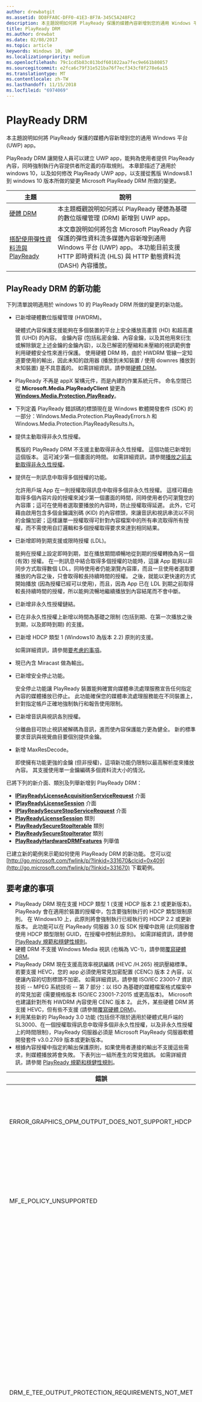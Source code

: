 ```yaml
---
author: drewbatgit
ms.assetid: DD8FFA8C-DFF0-41E3-8F7A-345C5A248FC2
description: 本主題說明如何將 PlayReady 保護的媒體內容新增到您的通用 Windows 平台 (UWP) app。
title: PlayReady DRM
ms.author: drewbat
ms.date: 02/08/2017
ms.topic: article
keywords: Windows 10, UWP
ms.localizationpriority: medium
ms.openlocfilehash: 79c1cd5b83c013bdf601022aa7fec9e661b80857
ms.sourcegitcommit: e2fca6c79f31e521ba76f7ecf343cf8f278e6a15
ms.translationtype: MT
ms.contentlocale: zh-TW
ms.lasthandoff: 11/15/2018
ms.locfileid: "6974069"
---
```

# <a name="playready-drm"></a>PlayReady DRM



本主題說明如何將 PlayReady 保護的媒體內容新增到您的通用 Windows 平台 (UWP) app。

PlayReady DRM 讓開發人員可以建立 UWP app，能夠為使用者提供 PlayReady 內容，同時強制執行內容提供者所定義的存取規則。 本章節描述了適用於 windows 10，以及如何修改 PlayReady UWP app，以支援從舊版 Windows8.1 到 windows 10 版本所做的變更 Microsoft PlayReady DRM 所做的變更。
 
| 主題                                                                     | 說明                                                                                                                                                                                                                                                                             |
|---------------------------------------------------------------------------|-----------------------------------------------------------------------------------------------------------------------------------------------------------------------------------------------------------------------------------------------------------------------------------------|
| [硬體 DRM](hardware-drm.md)                                           | 本主題概觀說明如何將以 PlayReady 硬體為基礎的數位版權管理 (DRM) 新增到 UWP app。                                                                                                                                                                 |
| [搭配使用彈性資料流與 PlayReady](adaptive-streaming-with-playready.md) | 本文章說明如何將包含 Microsoft PlayReady 內容保護的彈性資料流多媒體內容新增到通用 Windows 平台 (UWP) app。 本功能目前支援 HTTP 即時資料流 (HLS) 與 HTTP 動態資料流 (DASH) 內容播放。 |

## <a name="whats-new-in-playready-drm"></a>PlayReady DRM 的新功能

下列清單說明適用於 windows 10 的 PlayReady DRM 所做的變更的新功能。

-   已新增硬體數位版權管理 (HWDRM)。

    硬體式內容保護支援能夠在多個裝置的平台上安全播放高畫質 (HD) 和超高畫質 (UHD) 的內容。 金鑰內容 (包括私密金鑰、內容金鑰，以及其他用來衍生或解除鎖定上述金鑰的金鑰內容)，以及已解密的壓縮和未壓縮的視訊範例會利用硬體安全性來進行保護。 使用硬體 DRM 時，由於 HWDRM 管線一定知道要使用的輸出，因此未知的啟用器 (播放到未知裝置 / 使用 downres 播放到未知裝置) 是不具意義的。 如需詳細資訊，請參閱[硬體 DRM](hardware-drm.md)。

-   PlayReady 不再是 appX 架構元件，而是內建的作業系統元件。 命名空間已從 **Microsoft.Media.PlayReadyClient** 變更為 [**Windows.Media.Protection.PlayReady**](https://msdn.microsoft.com/library/windows/apps/dn986454)。
-   下列定義 PlayReady 錯誤碼的標頭現在是 Windows 軟體開發套件 (SDK) 的一部分：Windows.Media.Protection.PlayReadyErrors.h 和 Windows.Media.Protection.PlayReadyResults.h。
-   提供主動取得非永久性授權。

    舊版的 PlayReady DRM 不支援主動取得非永久性授權。 這個功能已新增到這個版本。 這可減少第一個畫面的時間。 如需詳細資訊，請參閱[播放之前主動取得非永久性授權](#proactively-acquire-a-non-persistent-license-before-playback)。

-   提供在一則訊息中取得多個授權的功能。

    允許用戶端 App 在一則授權取得訊息中取得多個非永久性授權。 這樣可藉由取得多個內容片段的授權來減少第一個畫面的時間，同時使用者仍可瀏覽您的內容庫；這可在使用者選取要播放的內容時，防止授權取得延遲。 此外，它可藉由啟用包含多個金鑰識別碼 (KID) 的內容標頭，來讓音訊和視訊串流以不同的金鑰加密；這樣讓單一授權取得可針對內容檔案中的所有串流取得所有授權，而不需使用自訂邏輯和多個授權取得要求來達到相同結果。

-   已新增即時到期支援或限時授權 (LDL)。

    能夠在授權上設定即時到期，並在播放期間順暢地從到期的授權轉換為另一個 (有效) 授權。 在一則訊息中結合取得多個授權的功能時，這讓 App 能夠以非同步方式取得數個 LDL，同時使用者仍能瀏覽內容庫，而且一旦使用者選取要播放的內容之後，只會取得較長持續時間的授權。 之後，就能以更快速的方式開始播放 (因為授權已經可以使用)，而且，因為 App 已在 LDL 到期之前取得較長持續時間的授權，所以能夠流暢地繼續播放到內容結尾而不會中斷。

-   已新增非永久性授權鏈結。
-   已在非永久性授權上新增以時間為基礎之限制 (包括到期、在第一次播放之後到期，以及即時到期) 的支援。
-   已新增 HDCP 類型 1 (Windows10 為版本 2.2) 原則的支援。

    如需詳細資訊，請參閱[要考慮的事項](#things-to-consider)。

-   現已內含 Miracast 做為輸出。
-   已新增安全停止功能。

    安全停止功能讓 PlayReady 裝置能夠確實向媒體串流處理服務宣告任何指定內容的媒體播放已停止。 此功能確保您的媒體串流處理服務能在不同裝置上，針對指定帳戶正確地強制執行和報告使用限制。

-   已新增音訊與視訊各別授權。

    分離曲目可防止視訊被解碼為音訊，進而使內容保護能力更為健全。 新的標準要求音訊與視覺曲目要個別提供金鑰。

-   新增 MaxResDecode。

    即使擁有功能更強的金鑰 (但非授權)，這項新功能仍限制以最高解析度來播放內容。 其支援使用單一金鑰編碼多個資料流大小的情況。

已將下列的新介面、類別及列舉新增到 PlayReady DRM：

-   [**IPlayReadyLicenseAcquisitionServiceRequest**](https://msdn.microsoft.com/library/windows/apps/dn986077) 介面
-   [**IPlayReadyLicenseSession**](https://msdn.microsoft.com/library/windows/apps/dn986080) 介面
-   [**IPlayReadySecureStopServiceRequest**](https://msdn.microsoft.com/library/windows/apps/dn986090) 介面
-   [**PlayReadyLicenseSession**](https://msdn.microsoft.com/library/windows/apps/dn986309) 類別
-   [**PlayReadySecureStopIterable**](https://msdn.microsoft.com/library/windows/apps/dn986371) 類別
-   [**PlayReadySecureStopIterator**](https://msdn.microsoft.com/library/windows/apps/dn986375) 類別
-   [**PlayReadyHardwareDRMFeatures**](https://msdn.microsoft.com/library/windows/apps/dn986265) 列舉值

已建立新的範例來示範如何使用 PlayReady DRM 的新功能。 您可以從 [http://go.microsoft.com/fwlink/p/?linkid=331670&clcid=0x409](http://go.microsoft.com/fwlink/p/?linkid=331670) 下載範例。

## <a name="things-to-consider"></a>要考慮的事項

-   PlayReady DRM 現在支援 HDCP 類型 1 (支援 HDCP 版本 2.1 或更新版本)。 PlayReady 會在適用於裝置的授權中，包含要強制執行的 HDCP 類型限制原則。 在 Windows10 上，此原則將會強制執行已經執行的 HDCP 2.2 或更新版本。 此功能可以在 PlayReady 伺服器 3.0 版 SDK 授權中啟用 (此伺服器會使用 HDCP 類型限制 GUID，在授權中控制此原則)。 如需詳細資訊，請參閱 [PlayReady 規範和穩健性規則](http://www.microsoft.com/playready/licensing/compliance/)。
-   硬體 DRM 不支援 Windows Media 視訊 (也稱為 VC-1)，請參閱[覆寫硬體 DRM](hardware-drm.md#override-hardware-drm)。
-   PlayReady DRM 現在支援高效率視訊編碼 (HEVC /H.265) 視訊壓縮標準。 若要支援 HEVC，您的 app 必須使用常見加密配置 (CENC) 版本 2 內容，以便讓內容的切割標頭不加密。 如需詳細資訊，請參閱 ISO/IEC 23001-7 資訊技術 -- MPEG 系統技術 -- 第 7 部分：以 ISO 為基礎的媒體檔案格式檔案中的常見加密 (需要規格版本 ISO/IEC 23001-7:2015 或更高版本)。 Microsoft 也建議針對所有 HWDRM 內容使用 CENC 版本 2。 此外，某些硬體 DRM 將支援 HEVC，但有些不支援 (請參閱[覆寫硬體 DRM](hardware-drm.md#override-hardware-drm))。
-   利用某些新的 PlayReady 3.0 功能 (包括但不限於適用於硬體式用戶端的 SL3000、在一個授權取得訊息中取得多個非永久性授權，以及非永久性授權上的時間限制)，PlayReady 伺服器必須是 Microsoft PlayReady 伺服器軟體開發套件 v3.0.2769 版本或更新版本。
-   根據內容授權中指定的輸出保護原則，如果使用者連接的輸出不支援這些需求，則媒體播放將會失敗。 下表列出一組所產生的常見錯誤。 如需詳細資訊，請參閱 [PlayReady 規範和穩健性規則](http://www.microsoft.com/playready/licensing/compliance/)。

| 錯誤                                                   | 值      | 說明                                                                                                                                                                                                                                                                                                                                                                                                                                                                                                 |
|---------------------------------------------------------|------------|-------------------------------------------------------------------------------------------------------------------------------------------------------------------------------------------------------------------------------------------------------------------------------------------------------------------------------------------------------------------------------------------------------------------------------------------------------------------------------------------------------------|
| ERROR\_GRAPHICS\_OPM\_OUTPUT\_DOES\_NOT\_SUPPORT\_HDCP  | 0xC0262513 | 授權的輸出保護原則要求監視器採用 HDCP，但卻無法採用 HDCP。                                                                                                                                                                                                                                                                                                                                                                                              |
| MF\_E\_POLICY\_UNSUPPORTED                              | 0xC00D7159 | 授權的輸出保護原則要求監視器採用 HDCP 類型 1，但卻無法採用 HDCP 類型 1。                                                                                                                                                                                                                                                                                                                                                                                |
| DRM\_E\_TEE\_OUTPUT\_PROTECTION\_REQUIREMENTS\_NOT\_MET | 0x8004CD22 | 只有在硬體 DRM 下執行時，才會發生這個錯誤碼。 授權的輸出保護原則要求監視器採用 HDCP 或降低內容的有效解析度，但卻無法採用 HDCP 且無法降低內容的有效解析度，因為硬體 DRM 不支援降低內容的解析度。 在軟體 DRM 下，可播放該內容。 請參閱[使用硬體 DRM 的考量](hardware-drm.md#considerations-for-using-hardware-drm)。 |
| ERROR\_GRAPHICS\_OPM\_NOT\_SUPPORTED                    | 0xc0262500 | 圖形驅動程式不支援輸出保護。 例如，監視器是透過 VGA 所連接，或者未安裝適用於數位輸出的適當圖形驅動程式。 在後者的情況下，所安裝的一般驅動程式是 Microsoft 基本顯示卡，而安裝適當的圖形驅動程式就能解決問題。                                                                                                                                                  |

## <a name="output-protection"></a>輸出保護

下一節會說明在 PlayReady 授權中使用適用於 Windows10 的 PlayReady DRM 搭配輸出保護原則時，所產生的行為。

PlayReady DRM 支援 **Microsoft PlayReady 可延伸媒體權利規格**中包含的輸出保護層級。 您可在 PlayReady 授權產品的隨附文件套件中，找到這份文件。

> [!NOTE]
> 授權伺服器可設定的輸出保護層級允許值，受到 [PlayReady 相容性規則](https://www.microsoft.com/playready/licensing/compliance/)所規範。

PlayReady DRM 僅允許在 PlayReady 相容性規則中指定的輸出連接器上，播放具輸出保護原則的內容。 如需有關 PlayReady 相容性規則指定連接器詞彙的詳細資訊，請參閱[適用於 PlayReady 相容性與穩健性規則的定義詞彙](https://www.microsoft.com/playready/licensing/compliance/)。

本節著重探討適用於 Windows10 之 PlayReady DRM，以及適用於 Windows10 之 PlayReady 硬體 DRM 的輸出保護案例，亦適用於部分 Windows 用戶端。 使用 PlayReady HWDRM 時，會在 Windows TEE 實作過程中強制執行所有輸出保護 (請參閱[硬體 DRM](hardware-drm.md))。 因此，與使用 PlayReady SWDRM (軟體 DRM) 時的部分行為會略有差異：

* 適用於未壓縮數位視訊 270 的輸出保護層級 (OPL) 支援：適用於 Windows10 的 PlayReady HWDRM 不支援向下解析度，且會強制執行 HDCP (高頻寬數位內容保護)。 建議適用於 HWDRM 的高畫質內容應具備超過 270 的 OPL (雖然並非必要)。 此外，您應該在授權 (HDCP 版本 2.2 或更新版本) 中設定 HDCP 類型限制。
* 不同於 SWDRM，HWDRM 會根據功能最少的監視器，在所有監視器上強制執行輸出保護。 例如，如果使用者連接了兩台監視器，其中一台監視器支援 HDCP，而另一台不支援，則如果授權要求 HDCP (即使只在支援 HDCP 監視器上呈現內容)，皆將無法播放。 在 SWDRM 中，只要內容僅在支援 HDCP 的監視器上顯示，就能播放內容。
* 除非內容金鑰和授權符合下列條件，否則不保證 HWDRM 可供用戶端使用且安全：
    * 用於視訊內容金鑰的授權，其最低安全性層級必須為 3000。
    * 音訊必須以有別於視訊的內容金鑰加密，且適用於音訊的授權其最低安全性層級必須為 2000。 否則音訊可能不會進行加密處理。
* 所有 SWDRM 案例，皆要求適用於音訊和/或視訊內容金鑰的 PlayReady 授權最低安全性等級應不超過 2000。

### <a name="output-protection-levels"></a>輸出保護層級

下表概述 PlayReady 授權中各個 OPL 間的對應，以及適用於 Windows10 的 PlayReady DRM 如何強制執行這些對應。

#### <a name="video"></a>視訊

<table>
    <tr>
        <th rowspan="2">OPL</th>
        <th>壓縮的數位視訊</th>
        <th colspan="2">未壓縮的數位視訊</th>
        <th>類比電視</th>
    </tr>
    <tr>
        <th>任何值</th>
        <th colspan="2">HDMI、DVI、DisplayPort、MHL</th>
        <th>元件、複合式</th>
    </tr>
    <tr>
        <th>100</th>
        <td rowspan="6">無\*</td>
        <td colspan="2">傳遞內容</td>
        <td>傳遞內容</td>
    </tr>
    <tr>
        <th>150</th>
        <td colspan="2" rowspan="2">無\*</td>
        <td>使用 CGMS-A CopyNever 或無法使用 CGMS-A 時傳遞內容</td>
    </tr>
    <tr>
        <th>200</th>
        <td>使用 CGMS-A CopyNever 時傳遞內容</td>
    </tr>
    <tr>
        <th>250</th>
        <td colspan="2">嘗試使用 HDCP，但無論結果如何皆傳遞內容</td>
        <td rowspan="5">無\*</td>
    </tr>
    <tr>
        <th>270</th>
        <td><b>SWDRM</b>：嘗試使用 HDCP。 若 HDCP 無法使用，則電腦會將每個畫面的有效解析度限制為 520,000 像素，並傳遞內容</td>
        <td><b>HWDRM</b>：使用 HDCP 傳遞內容。 若 HDCP 無法使用，則會將傳送到 HDMI/DVI 連接埠的播放封鎖</td>
    </tr>
    <tr>
        <th>300</th>
        <td colspan="2">
            <p>
                **「未」定義 HDCP 類型限制時：** 會使用 HDCP 來傳遞內容。 若 HDCP 無法使用，則會將傳送到 HDMI/DVI 連接埠的播放封鎖。
            </p>
            <p>
                **「已」定義 HDCP 類型限制時：** 會使用 HDCP 2.2 來傳遞內容並將內容串流類型設定為 1。 若 HDCP 無法使用或是內容串流類型無法設定為 1，則會將傳送到 HDMI/DVI 連接埠的播放封鎖。
            </p>
        </td>
    </tr>
    <tr>
        <th>400</th>
        <td rowspan="2">Windows 10 絕對不會將壓縮的數位視訊內容傳遞至輸出，無論後續 OPL 值為何皆然。 如需有關壓縮的數位視訊內容詳細資訊，請參閱<a href="https://www.microsoft.com/playready/licensing/compliance/">適用於 PlayReady 產品的相容性規則</a>。</td>
        <td colspan="2" rowspan="2">無\*</td>
    </tr>
    <tr>
        <th>500</th>
    </tr>
</table>
<br/>

\* 並非所有輸出保護層級的值都可由授權伺服器設定。 如需詳細資訊，請參閱 [PlayReady 相容性規則](https://www.microsoft.com/playready/licensing/compliance/)。

#### <a name="audio"></a>音訊

<table>
    <tr>
        <th rowspan="2">OPL</th>
        <th>壓縮的數位音訊</th>
        <th>未壓縮的數位音訊</th>
        <th>類比或 USB 音訊</th>
    </tr>
    <tr>
        <th>HDMI、DisplayPort、MHL</th>
        <th>HDMI、DisplayPort、MHL</th>
        <th>任何值</th>
    </tr>
    <tr>
        <th>100</th>
        <td rowspan="3">傳遞內容</td>
        <td>傳遞內容</td>
        <td rowspan="5">傳遞內容</td>
    </tr>
    <tr>
        <th>150</th>
        <td rowspan="4">「不」傳遞內容</td>
    </tr>
    <tr>
        <th>200</th>
    </tr>
    <tr>
        <th>250</th>
        <td>若在 HDMI、DisplayPort 或 MHL 上使用 HDCP，或是使用 SCMS 並設為 CopyNever，即會傳遞內容</td>
    </tr>
    <tr>
        <th>300</th>
        <td>若在 HDMI、DisplayPort 或 MHL 上使用 HDCP，即會傳遞內容</td>
    </tr>
</table>
<br/>

### <a name="miracast"></a>Miracast

PlayReady DRM 可讓您在使用 HDCP 2.0 或更新版本時，立即透過 Miracast 輸出播放內容。 不過在 Windows10 上，Miracast 會視為*數位*輸出。 如需關於 Miracast 案例的詳細資訊，請參閱 [PlayReady 相容性規則](https://www.microsoft.com/playready/licensing/compliance/)。 下表概述 PlayReady 授權中各個 OPL 間的對應，以及 PlayReady DRM 如何在 Miracast 輸出上強制執行這些對應。

<table>
    <tr>
        <th>OPL</th>
        <th>壓縮的數位音訊</th>
        <th>未壓縮的數位音訊</th>
        <th>壓縮的數位視訊</th>
        <th>未壓縮的數位視訊</th>
    </tr>
    <tr>
        <th>100</th>
        <td rowspan="4">使用 HDCP 2.0 或更新版本時傳遞內容。 若無法使用，則「不會」傳遞內容</td>
        <td>使用 HDCP 2.0 或更新版本時傳遞內容。 若無法使用，則「不會」傳遞內容</td>
        <td rowspan="6">無\*</td>
        <td>使用 HDCP 2.0 或更新版本時傳遞內容。 若無法使用，則「不會」傳遞內容</td>
    </tr>
    <tr>
        <th>150</th>
        <td rowspan="3">「不」傳遞內容</td>
        <td rowspan="2">無\*</td>
    </tr>
    <tr>
        <th>200</th>
    </tr>
    <tr>
        <th>250</th>
        <td rowspan="2">使用 HDCP 2.0 或更新版本時傳遞內容。 若無法使用，則「不會」傳遞內容</td>
    </tr>
    <tr>
        <th>270</th>
        <td colspan="2">無\*</td>
    </tr>
    <tr>
        <th>300</th>
        <td>使用 HDCP 2.0 或更新版本時傳遞內容。 若無法使用，則「不會」傳遞內容</td>
        <td>「不」傳遞內容</td>
        <td>
            <p>
                **「未」定義 HDCP 類型限制時：** 會在使用 HDCP 2.0 或更新版本時傳遞內容。 若無法使用，則「不會」傳遞內容。
            </p>
            <p>
                **「已」定義 HDCP 類型限制時：** 會使用 HDCP 2.2 來傳遞內容並將內容串流類型設定為 1。 若 HDCP 無法使用或是內容串流類型無法設定為 1，則「不會」傳遞內容。
            </p>        
        </td>
    </tr>
    <tr>
        <th>400</th>
        <td rowspan="2" colspan="2">無\*</td>
        <td rowspan="2">Windows 10 絕對不會將壓縮的數位視訊內容傳遞至輸出，無論後續 OPL 值為何皆然。 如需有關壓縮的數位視訊內容詳細資訊，請參閱<a href="https://www.microsoft.com/playready/licensing/compliance/">適用於 PlayReady 產品的相容性規則</a>。</td>
        <td rowspan="2">無\*</td>
    </tr>
    <tr>
        <th>500</th>
    </tr>
</table>
<br/>

\* 並非所有輸出保護層級的值都可由授權伺服器設定。 如需詳細資訊，請參閱 [PlayReady 相容性規則](https://www.microsoft.com/playready/licensing/compliance/)。

### <a name="additional-explicit-output-restrictions"></a>其他的明確輸出限制

下表說明適用於 Windows 10 的 PlayReady DRM，如何實作明確的數位視訊輸出保護限制。

<table>
    <tr>
        <th>案例</th>
        <th>GUID</th>
        <th>如果...</th>
        <th>則...</th>
    </tr>
    <tr>
        <th>最大有效解析度解碼大小</th>
        <td>9645E831-E01D-4FFF-8342-0A720E3E028F</td>
        <td>連接的輸出為：數位視訊輸出、Miracast、HDMI、DVI 等等。</td>
        <td>
            <p>
                採用下列限制時傳遞內容︰  
            </p>
            <ul>
                <li>(a) 畫面寬度必須小於或等於最大像素畫面寬度，且畫面高度小於或等於最大像素畫面高度，或</li>
                <li>(b) 畫面高度必須小於或等於最大像素畫面寬度，且畫面寬度小於或等於最大像素畫面高度</li>
            </ul>                   
        </td>
    </tr>
    <tr>
        <th>HDCP 類型限制</th>
        <td>ABB2C6F1-E663-4625-A945-972D17B231E7</td>
        <td>連接的輸出為：數位視訊輸出、Miracast、HDMI、DVI 等等。</td>
        <td>使用 HDCP 2.2 傳遞內容並將內容串流類型設為 1。 若 HDCP 2.2 無法使用或是內容串流類型無法設定為 1，則「不會」傳遞內容。 此外，也必須指定一個值大於或等於 271 的未壓縮數位視訊輸出保護層級</td>
    </tr>
</table>
<br/>

下表說明適用於 Windows10 的 PlayReady DRM 如何實作明確的類比視訊輸出保護限制。

<table>
    <tr>
        <th>案例</th>
        <th>GUID</th>
        <th>如果...</th>
        <th colspan="2">則...</th>
    </tr>
    <tr>
        <th>類比電腦監視器</th>
        <td>D783A191-E083-4BAF-B2DA-E69F910B3772</td>
        <td>連接的輸出為：VGA、DVI &ndash;類比等等。</td>
        <td><b>SWDRM：</b>電腦會將每個畫面的有效解析度限制為 520,000 像素，並傳遞內容</td>
        <td><b>HWDRM：</b>「不」傳遞內容</td>
    </tr>
    <tr>
        <th>類比色差</th>
        <td>811C5110-46C8-4C6E-8163-C0482A15D47E</td>
        <td>連接的輸出為：色差</td>
        <td><b>SWDRM：</b>電腦會將每個畫面的有效解析度限制為 520,000 像素，並傳遞內容</td>
        <td><b>HWDRM：</b>「不」傳遞內容</td>
    </tr>
    <tr>
        <th rowspan="2">類比電視輸出</th>
        <td>2098DE8D-7DDD-4BAB-96C6-32EBB6FABEA3</td>
        <td>類比電視 OPL 小於 151</td>
        <td colspan="2">必須使用 CGMS-A</td>
    </tr>
    <tr>
        <td>225CD36F-F132-49EF-BA8C-C91EA28E4369</td>
        <td>類比電視 OPL 小於 101，且授權不包含 2098DE8D-7DDD-4BAB-96C6-32EBB6FABEA3</td>
        <td colspan="2">必須嘗試使用 CGMS-A，但無論結果如何皆可播放內容</td>
    </tr>
    <tr>
        <th>自動增益控制項和色條</th>
        <td>C3FD11C6-F8B7-4D20-B008-1DB17D61F2DA</td>
        <td>傳遞內容的解析度小於或等於 520,000 像素，以類比電視輸出</td>
        <td colspan="2">解析度小於 520,000 像素時針對色差視訊和 PAL 模式設為「僅 AGC」，並在解析度小於 520,000 像素時針對 NTSC 設定「AGC」和色條資訊，根據表格 3.5.7.3 而定 (位於「相容性規則」中)。</td>
    </tr>
    <tr>
        <th>僅數位輸出</th>
        <td>760AE755-682A-41E0-B1B3-DCDF836A7306</td>
        <td>連接的輸出為類比</td>
        <td colspan="2">不傳遞內容</td>
    </tr>
</table>
<br/>

> [!NOTE]
> 播放時若使用諸如「Mini DisplayPort 轉 VGA」等轉接卡硬體鎖，則 Windows 10 會將輸出視為數位視訊輸出，而無法強制執行類比視訊原則。

下表說明可在其他情況下啟用播放之適用於 Windows 10 的 PlayReady DRM 實作。

<table>
    <tr>
        <th>案例</th>
        <th>GUID</th>
        <th>如果...</th>
        <th colspan="2">則...</th>
    </tr>
    <tr>
        <th>未知輸出</th>
        <td>786627D8-C2A6-44BE-8F88-08AE255B01A7</td>
        <td>若無法適度判斷輸出，或是無法使用圖形驅動程式建立 OPM</td>
        <td><b>SWDRM：</b>傳遞內容</td>
        <td><b>HWDRM：</b>「不」傳遞內容</td>
    </tr>
    <tr>
        <th>具限制的不明輸出</th>
        <td>B621D91F-EDCC-4035-8D4B-DC71760D43E9</td>
        <td>若無法適度判斷輸出，或是無法使用圖形驅動程式建立 OPM</td>
        <td><b>SWDRM：</b>電腦會將每個畫面的有效解析度限制為 520,000 像素，並傳遞內容</td>
        <td><b>HWDRM：</b>「不」傳遞內容</td>
    </tr>
</table>
<br/>

## <a name="prerequisites"></a>先決條件

開始建立 PlayReady 保護的 UWP app 之前，需要在系統上安裝下列軟體：

-   Windows 10。
-   如果您正在針對 PlayReady DRM 編譯任何範例適用於 UWP app，您必須使用 Microsoft Visual Studio2015 或更新版本來編譯範例。 您仍然可以使用 Microsoft Visual Studio2013 來編譯任何來自適用於 Windows8.1 市集應用程式的 PlayReady DRM 的範例。

<!--This is no longer available-->
<!--If you are planning to play back MPEG-2/H.262 content on your app, you must also download and install [Windows 8.1 Media Center Pack](http://go.microsoft.com/fwlink/p/?LinkId=626876).-->

## <a name="playready-uwp-app-migration-guide"></a>PlayReady UWP app 移轉指南

本節包含如何將您現有的 PlayReady Windows 8.x 市集 app 移轉至 windows 10 的相關資訊。

Windows 10 上的 PlayReady UWP app 的命名空間已變更為[**Windows.Media.Protection.PlayReady**](https://msdn.microsoft.com/library/windows/apps/dn986454) **Microsoft.Media.PlayReadyClient** 。 這表示您必須在程式碼中搜尋舊的命名空間，並取代為新的命名空間。 您仍將參考 winmd 檔案。 它是 windows 10 作業系統上 windows.media.winmd 的一部分。 它屬於 Windows SDK 中的 windows.winmd。 對於 UWP，會在 windows.foundation.univeralappcontract.winmd 中參照它。

若要播放 PlayReady 保護的高畫質 (HD) 內容 (1080p) 及超高畫質 (UHD) 內容，您需要實作 PlayReady 硬體 DRM。 如需如何實作 PlayReady 硬體 DRM 的相關資訊，請參閱[硬體 DRM](hardware-drm.md)。

硬體 DRM 不支援某些內容。 如需停用硬體 DRM 和啟用軟體 DRM 的相關資訊，請參閱[覆寫硬體 DRM](hardware-drm.md#override-hardware-drm)。

關於媒體保護管理員，請確定您的程式碼包含下列設定 (如果程式碼中還未包含)。

```cs
var mediaProtectionManager = new Windows.Media.Protection.MediaProtectionManager();

mediaProtectionManager.Properties["Windows.Media.Protection.MediaProtectionSystemId"] = 
             '{F4637010-03C3-42CD-B932-B48ADF3A6A54}'
var cpsystems = new Windows.Foundation.Collections.PropertySet();
cpsystems["{F4637010-03C3-42CD-B932-B48ADF3A6A54}"] = 
                "Windows.Media.Protection.PlayReady.PlayReadyWinRTTrustedInput";
mediaProtectionManager.Properties["Windows.Media.Protection.MediaProtectionSystemIdMapping"] = cpsystems;

mediaProtectionManager.Properties["Windows.Media.Protection.MediaProtectionContainerGuid"] = 
                "{9A04F079-9840-4286-AB92-E65BE0885F95}";
```

## <a name="proactively-acquire-a-non-persistent-license-before-playback"></a>播放之前主動取得非永久性授權

本節說明如何在開始播放之前，主動取得非永久性授權。

在舊版的 PlayReady DRM 中，非永久性授權只能在播放期間被動取得。 在這個版本中，您可以在開始播放之前，主動取得非永久性授權。

1.  主動建立播放工作階段，讓非永久性授權可儲存於其中。 例如：

    ```cs
    var cpsystems = new Windows.Foundation.Collections.PropertySet();       
    cpsystems["{F4637010-03C3-42CD-B932-B48ADF3A6A54}"] = "Windows.Media.Protection.PlayReady.PlayReadyWinRTTrustedInput"; // PlayReady

    var pmpSystemInfo = new Windows.Foundation.Collections.PropertySet();
    pmpSystemInfo["Windows.Media.Protection.MediaProtectionSystemId"] = "{F4637010-03C3-42CD-B932-B48ADF3A6A54}";
    pmpSystemInfo["Windows.Media.Protection.MediaProtectionSystemIdMapping"] = cpsystems;
    var pmpServer = new Windows.Media.Protection.MediaProtectionPMPServer( pmpSystemInfo );
    ```

2.  將該播放工作階段繫結到授權取得類別。 例如：

    ```cs
    var licenseSessionProperties = new Windows.Foundation.Collections.PropertySet();
    licenseSessionProperties["Windows.Media.Protection.MediaProtectionPMPServer"] = pmpServer;
    var licenseSession = new Windows.Media.Protection.PlayReady.PlayReadyLicenseSession( licenseSessionProperties );
    ```

3.  建立授權服務要求。 例如：

    ```cs
    var laSR = licenseSession.CreateLAServiceRequest();
    ```

4.  使用從步驟 3 所建立的服務要求來執行授權取得。 授權會儲存在播放工作階段中。
5.  將該播放工作階段繫結到媒體來源，以進行播放。 例如：

    ```cs
    licenseSession.configureMediaProtectionManager( mediaProtectionManager );
    videoPlayer.msSetMediaProtectionManager( mediaProtectionManager );
    ```
    
## <a name="query-for-protection-capabilities"></a>查詢保護功能
從 Windows 10 版本 1703 開始，您可以查詢 HW DRM 功能，例如解碼轉碼器、解析度和輸出保護 (HDCP)。 查詢是使用 [**IsTypeSupported**](https://docs.microsoft.com/uwp/api/windows.media.protection.protectioncapabilities.istypesupported) 方法來執行，這個方法接受表示查詢支援功能的字串以及指定查詢套用所在金鑰系統的字串。 如需支援的字串值清單，請參閱 [**IsTypeSupported**](https://docs.microsoft.com/uwp/api/windows.media.protection.protectioncapabilities.istypesupported) 的 API 參考頁面。 下列程式碼範例說明此方法的使用方式。  

    ```cs
    using namespace Windows::Media::Protection;

    ProtectionCapabilities^ sr = ref new ProtectionCapabilities();

    ProtectionCapabilityResult result = sr->IsTypeSupported(
    L"video/mp4; codecs=\"avc1.640028\"; features=\"decode-bpp=10,decode-fps=29.97,decode-res-x=1920,decode-res-y=1080\"",
    L"com.microsoft.playready");

    switch (result)
    {
        case ProtectionCapabilityResult::Probably:
        // Queue up UHD HW DRM video
        break;

        case ProtectionCapabilityResult::Maybe:
        // Check again after UI or poll for more info.
        break;

        case ProtectionCapabilityResult::NotSupported:
        // Do not queue up UHD HW DRM video.
        break;
    }
    ```
## <a name="add-secure-stop"></a>新增安全停止功能

本節說明如何將安全停止功能新增到您的 UWP app。

安全停止功能讓 PlayReady 裝置能夠確實向媒體串流處理服務宣告任何指定內容的媒體播放已停止。 此功能確保您的媒體串流處理服務能在不同裝置上，針對指定帳戶正確地強制執行和報告使用限制。

傳送安全停止挑戰的主要案例有兩種：

-   當媒體呈現因已到達內容結尾，或當使用者在中間的某處停止呈現媒體而停止。
-   當先前的工作階段意外結束 (例如，因為系統或 App 當機)。 App 將需要針對任何待處理的安全停止工作階段進行查詢 (可能是在開機或關機時)，並從任何其他媒體播放個別傳送挑戰。

如需安全停止功能的實作範例，請參閱 PlayReady 範例中的 securestop.cs 檔案，其位於 [http://go.microsoft.com/fwlink/p/?linkid=331670&clcid=0x409](http://go.microsoft.com/fwlink/p/?linkid=331670)。

## <a name="use-playready-drm-on-xbox-one"></a>在 Xbox One 上使用 PlayReady DRM

若要在 Xbox One 上 UWP app 中使用 PlayReady DRM，您首先需要註冊您的[合作夥伴中心](https://partner.microsoft.com/dashboard)帳戶，您將使用 PlayReady 授權的應用程式發行使用。 若要執行這項作業，您可以使用兩種方法：

* 請您在 Microsoft 的連絡人要求權限。
* 藉由將合作夥伴中心帳戶和公司名稱傳送到來請求授權[pronxbox@microsoft.com](mailto:pronxbox@microsoft.com)。

當您收到授權之後，您必須將額外的 `<DeviceCapability>` 新增到應用程式資訊清單。 您必須手動新增這個項目，因為目前在應用程式資訊清單設計工具中無法使用此設定。 執行下列步驟以進行設定：

1. 在 Visual Studio 中開啟專案，開啟 **\[方案總管\]**，以滑鼠右鍵按一下 **\[Package.appxmanifest\]**。
2. 選取 **\[開啟方式\]**，選擇 **\[XML (文字) 編輯器\]**，然後按一下 **\[確定\]**。
3. 在 `<Capabilities>` 標記之間，新增下列 `<DeviceCapability>`：

    ```xml
    <DeviceCapability Name="6a7e5907-885c-4bcb-b40a-073c067bd3d5" />
    ```

4. 儲存檔案。

此外，還有最後一個在 Xbox One 上使用 PlayReady 的考量：開發套件上具有 SL150 的限制 (也就是它們無法播放 SL2000 或 SL3000 內容)。 零售裝置可以播放具有更高安全性層級的內容，但若要在開發人員套件上測試 App，您必須使用 SL150 內容。 您可以使用下列其中一種方法來測試此內容：

* 使用需要 SL150 授權的策劃測試內容。
* 實作邏輯來使只有特定的已驗證測試帳戶可以針對特定內容取得 SL150 授權。

請使用最適合您公司和產品的方法。


## <a name="see-also"></a>另請參閱
- [媒體播放](media-playback.md)




